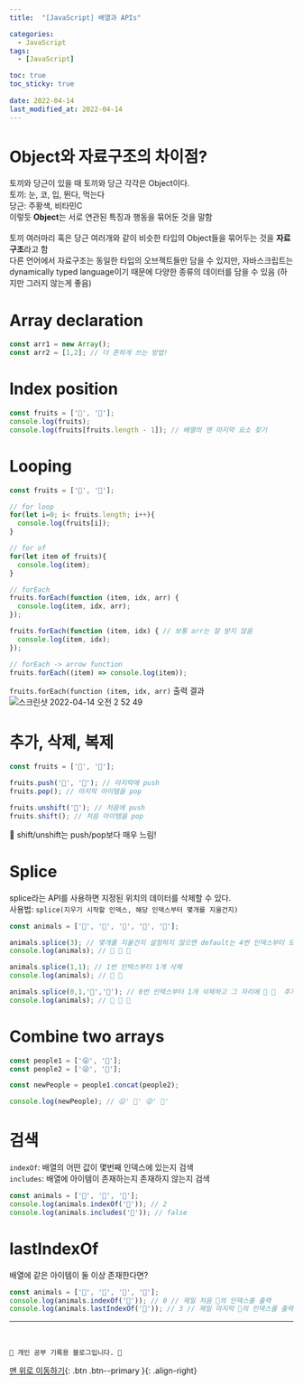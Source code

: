 ```yaml
---
title:  "[JavaScript] 배열과 APIs"

categories:
  - JavaScript
tags:
  - [JavaScript]

toc: true
toc_sticky: true
 
date: 2022-04-14
last_modified_at: 2022-04-14
---
```

# Object와 자료구조의 차이점?
토끼와 당근이 있을 때 토끼와 당근 각각은 Object이다.<br>
토끼: 눈, 코, 입, 뛴다, 먹는다<br>
당근: 주황색, 비타민C<br>
이렇듯 **Object**는 서로 연관된 특징과 행동을 묶어둔 것을 말함<br><br>
토끼 여러마리 혹은 당근 여러개와 같이 비슷한 타입의 Object들을 묶어두는 것을 **자료구조**라고 함<br>
다른 언어에서 자료구조는 동일한 타입의 오브젝트들만 담을 수 있지만, 자바스크립트는 dynamically typed language이기 때문에 다양한 종류의 데이터를 담을 수 있음 (하지만 그러지 않는게 좋음)

# Array declaration
```js
const arr1 = new Array();
const arr2 = [1,2]; // 더 흔하게 쓰는 방법!
```

# Index position
```js
const fruits = ['🍎', '🍌'];
console.log(fruits);
console.log(fruits[fruits.length - 1]); // 배열의 맨 마지막 요소 찾기
```

# Looping
```js
const fruits = ['🍎', '🍌'];

// for loop
for(let i=0; i< fruits.length; i++){
  console.log(fruits[i]);
}

// for of
for(let item of fruits){
  console.log(item);
}

// forEach
fruits.forEach(function (item, idx, arr) {
  console.log(item, idx, arr);
});

fruits.forEach(function (item, idx) { // 보통 arr는 잘 받지 않음
  console.log(item, idx);
});

// forEach -> arrow function
fruits.forEach((item) => console.log(item));
```
`fruits.forEach(function (item, idx, arr)` 출력 결과<br>
![스크린샷 2022-04-14 오전 2 52 49](https://user-images.githubusercontent.com/59405576/163240892-d5876764-45dc-4b42-86c4-f6e7c3535094.png)

# 추가, 삭제, 복제
```js
const fruits = ['🍎', '🍌'];

fruits.push('🍓', '🍑'); // 마지막에 push
fruits.pop(); // 마지막 아이템을 pop

fruits.unshift('🍋'); // 처음에 push
fruits.shift(); // 처음 아이템을 pop
```
🚨 shift/unshift는 push/pop보다 매우 느림!<br>

# Splice
splice라는 API를 사용하면 지정된 위치의 데이터를 삭제할 수 있다.<br>
사용법: `splice(지우기 시작할 인덱스, 해당 인덱스부터 몇개를 지울건지)`<br>
```js
const animals = ['🐶', '🐰', '🐯', '🐻', '🐥'];

animals.splice(3); // 몇개를 지울건지 설정하지 않으면 default는 4번 인덱스부터 모든 아이템을 삭제한다.
console.log(animals); // 🐶 🐰 🐯 

animals.splice(1,1); // 1번 인텍스부터 1개 삭제
console.log(animals); // 🐶 🐯 

animals.splice(0,1,'🦊','🐷'); // 0번 인텍스부터 1개 삭제하고 그 자리에 🦊 🐷  추가
console.log(animals); // 🦊 🐷 🐯 
```

# Combine two arrays
```js
const people1 = ['😛', '🥰'];
const people2 = ['😜', '🥺'];

const newPeople = people1.concat(people2);

console.log(newPeople); // 😛' 🥰' 😜' 🥺'
```

# 검색
`indexOf`: 배열의 어떤 값이 몇번째 인덱스에 있는지 검색<br>
`includes`: 배열에 아이템이 존재하는지 존재하지 않는지 검색
```js
const animals = ['🐶', '🐰', '🐯'];
console.log(animals.indexOf('🐯')); // 2
console.log(animals.includes('🐨')); // false
```

# lastIndexOf
배열에 같은 아이템이 둘 이상 존재한다면?
```js
const animals = ['🐶', '🐰', '🐯', '🐶'];
console.log(animals.indexOf('🐶')); // 0 // 제일 처음 🐶의 인덱스를 출력
console.log(animals.lastIndexOf('🐶')); // 3 // 제일 마지막 🐶의 인덱스를 출력
```





***
<br>

    💛 개인 공부 기록용 블로그입니다. 👻

[맨 위로 이동하기](#){: .btn .btn--primary }{: .align-right}